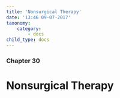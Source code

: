 ```yaml
---
title: 'Nonsurgical Therapy'
date: '13:46 09-07-2017'
taxonomy:
    category:
        - docs
child_type: docs
---
```


### Chapter 30

# Nonsurgical Therapy